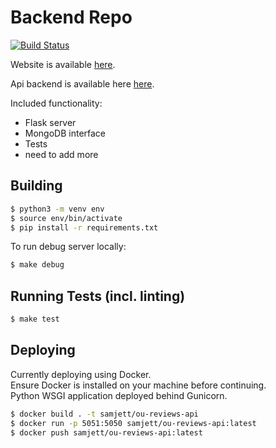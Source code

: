 # Backend Repo

[![Build Status](https://travis-ci.com/samjett247/OU-Student-Reviews-DB.svg?token=SVpA8x2aEJENtpVkhC28&branch=master)](https://travis-ci.com/samjett247/OU-Student-Reviews-DB)

Website is available [here](http://35.193.175.5).  

Api backend is available here [here](http://35.188.130.122/api/v0).  

Included functionality:
- Flask server
- MongoDB interface
- Tests
- need to add more

## Building 

```bash
$ python3 -m venv env
$ source env/bin/activate
$ pip install -r requirements.txt
```

To run debug server locally:

```bash
$ make debug
```

## Running Tests (incl. linting)
```bash
$ make test
```

## Deploying

Currently deploying using Docker.  
Ensure Docker is installed on your machine before continuing.  
Python WSGI application deployed behind Gunicorn.  
```bash
$ docker build . -t samjett/ou-reviews-api
$ docker run -p 5051:5050 samjett/ou-reviews-api:latest
$ docker push samjett/ou-reviews-api:latest
```
